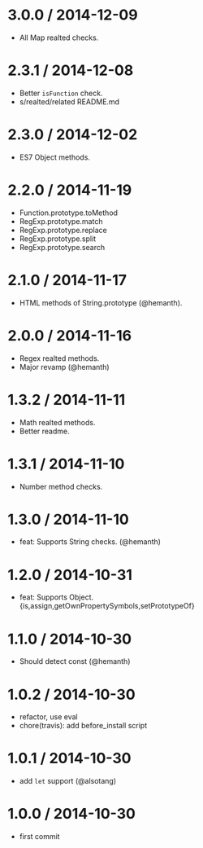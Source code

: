 3.0.0 / 2014-12-09
==================
* All Map realted checks.

2.3.1 / 2014-12-08
==================
* Better `isFunction` check.
* s/realted/related README.md

2.3.0 / 2014-12-02
==================
* ES7 Object methods.


2.2.0 / 2014-11-19
==================
* Function.prototype.toMethod
* RegExp.prototype.match
* RegExp.prototype.replace
* RegExp.prototype.split
* RegExp.prototype.search

2.1.0 / 2014-11-17
==================
* HTML methods of String.prototype (@hemanth).

2.0.0 / 2014-11-16
==================
* Regex realted methods.
* Major revamp (@hemanth)

1.3.2 / 2014-11-11
==================
* Math realted methods.
* Better readme.


1.3.1 / 2014-11-10
==================

 * Number method checks.

1.3.0 / 2014-11-10
==================

 * feat: Supports String checks. (@hemanth)

1.2.0 / 2014-10-31
==================

 * feat: Supports Object.{is,assign,getOwnPropertySymbols,setPrototypeOf}

1.1.0 / 2014-10-30
==================

 * Should detect const (@hemanth)

1.0.2 / 2014-10-30
==================

 * refactor, use eval
 * chore(travis): add before_install script

1.0.1 / 2014-10-30
==================

 * add `let` support (@alsotang)

1.0.0 / 2014-10-30
==================

 * first commit
